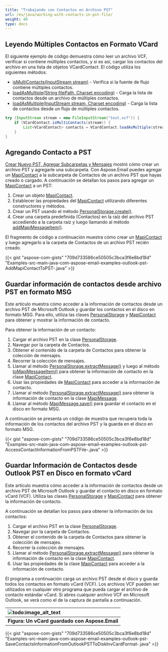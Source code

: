 ```yaml
---
title: "Trabajando con Contactos en Archivo PST"
url: /es/java/working-with-contacts-in-pst-file/
weight: 40
type: docs
---
```


## **Leyendo Múltiples Contactos en Formato VCard**

El siguiente ejemplo de código demuestra cómo leer un archivo VCF, verificar si contiene múltiples contactos, y si es así, cargar los contactos del archivo en una lista de objetos VCardContact. El código utiliza los siguientes métodos:

- [isMultiContacts(InputStream stream)](https://reference.aspose.com/email/java/com.aspose.email/vcardcontact/#isMultiContacts-java.io.InputStream-) - Verifica si la fuente de flujo contiene múltiples contactos.
- [loadAsMultiple(String filePath, Charset encoding)](https://reference.aspose.com/email/java/com.aspose.email/vcardcontact/#loadAsMultiple-java.lang.String-java.nio.charset.Charset-) - Carga la lista de contactos desde un archivo de múltiples contactos.
- [loadAsMultiple(InputStream stream, Charset encoding)](https://reference.aspose.com/email/java/com.aspose.email/vcardcontact/#loadAsMultiple-java.io.InputStream-java.nio.charset.Charset-) - Carga la lista de contactos desde un flujo de múltiples contactos.

```java
try (InputStream stream = new FileInputStream("test.vcf")) {
    if (VCardContact.isMultiContacts(stream)) {
        List<VCardContact> contacts = VCardContact.loadAsMultiple(stream, Charset.forName("utf-8"));
    }
}
```

## **Agregando Contacto a PST**

[Crear Nuevo PST, Agregar Subcarpetas y Mensajes](java/create-new-pst-add-sub-folders-and-messages/) mostró cómo crear un archivo PST y agregarle una subcarpeta. Con Aspose.Email puedes agregar un [MapiContact](https://reference.aspose.com/email/java/com.aspose.email/mapicontact/) a la subcarpeta de Contactos de un archivo PST que hayas creado o cargado. A continuación se detallan los pasos para agregar un [MapiContact](https://reference.aspose.com/email/java/com.aspose.email/mapicontact/) a un PST:

1. Crear un objeto [MapiContact](https://reference.aspose.com/email/java/com.aspose.email/mapicontact/).
2. Establecer las propiedades del [MapiContact](https://reference.aspose.com/email/java/com.aspose.email/mapicontact/) utilizando diferentes constructores y métodos.
3. Crear un PST usando el método [PersonalStorage.create()](https://reference.aspose.com/email/java/com.aspose.email/personalstorage/#create-java.lang.String-int-).
4. Crear una carpeta predefinida (Contactos) en la raíz del archivo PST accediendo a la carpeta raíz y luego llamando al método [addMapiMessageItem()](https://reference.aspose.com/email/java/com.aspose.email/folderinfo/#addMapiMessageItem-com.aspose.email.IMapiMessageItem-).

El fragmento de código a continuación muestra cómo crear un [MapiContact](https://reference.aspose.com/email/java/com.aspose.email/mapicontact/) y luego agregarlo a la carpeta de Contactos de un archivo PST recién creado.

{{< gist "aspose-com-gists" "709d733586ce50505c3bca3f6e8bd18d" "Examples-src-main-java-com-aspose-email-examples-outlook-pst-AddMapiContactToPST-.java" >}}

## **Guardar información de contactos desde archivo PST en formato MSG**

Este artículo muestra cómo acceder a la información de contactos desde un archivo PST de Microsoft Outlook y guardar los contactos en el disco en formato MSG. Para ello, utiliza las clases [PersonalStorage](https://apireference.aspose.com/email/java/com.aspose.email/PersonalStorage) y [MapiContact](https://reference.aspose.com/email/java/com.aspose.email/mapicontact/) para obtener y mostrar la información de contacto.

Para obtener la información de un contacto:

1. Cargar el archivo PST en la clase [PersonalStorage](https://reference.aspose.com/email/java/com.aspose.email/personalstorage/).
2. Navegar por la carpeta de Contactos.
3. Obtener el contenido de la carpeta de Contactos para obtener la colección de mensajes.
4. Recorrer la colección de mensajes.
5. Llamar al método [PersonalStorage.extractMessage()](https://reference.aspose.com/email/java/com.aspose.email/personalstorage/#extractMessage-com.aspose.email.MessageInfo-) y luego al método [toMapiMessageItem()](https://reference.aspose.com/email/java/com.aspose.email/mapimessage/#toMapiMessageItem--) para obtener la información de contacto en la clase [MapiContact](https://reference.aspose.com/email/java/com.aspose.email/mapicontact/).
6. Usar las propiedades de [MapiContact](https://reference.aspose.com/email/java/com.aspose.email/mapicontact/) para acceder a la información de contacto.
7. Llamar al método [PersonalStorage.extractMessage()](https://reference.aspose.com/email/java/com.aspose.email/personalstorage/#extractMessage-com.aspose.email.MessageInfo-) para obtener la información de contacto en la clase [MapiMessage](https://reference.aspose.com/email/java/com.aspose.email/mapimessage/).
8. Llamar al método [MapiMessage.save()](https://reference.aspose.com/email/java/com.aspose.email/mapimessage/#save-java.lang.String-) para guardar el contacto en el disco en formato MSG.

A continuación se presenta un código de muestra que recupera toda la información de los contactos del archivo PST y la guarda en el disco en formato MSG.

{{< gist "aspose-com-gists" "709d733586ce50505c3bca3f6e8bd18d" "Examples-src-main-java-com-aspose-email-examples-outlook-pst-AccessContactInformationFromPSTFile-.java" >}}

## **Guardar Información de Contactos desde Outlook PST en Disco en formato vCard**

Este artículo muestra cómo acceder a la información de contactos desde un archivo PST de Microsoft Outlook y guardar el contacto en disco en formato vCard (VCF). Utiliza las clases [PersonalStorage](https://reference.aspose.com/email/java/com.aspose.email/personalstorage/) y [MapiContact](https://reference.aspose.com/email/java/com.aspose.email/mapicontact/) para obtener la información de contacto.

A continuación se detallan los pasos para obtener la información de los contactos:

1. Cargar el archivo PST en la clase [PersonalStorage](https://reference.aspose.com/email/java/com.aspose.email/personalstorage/).
2. Navegar por la carpeta de Contactos.
3. Obtener el contenido de la carpeta de Contactos para obtener la colección de mensajes.
4. Recorrer la colección de mensajes.
5. Llamar al método [PersonalStorage.extractMessage()](https://reference.aspose.com/email/java/com.aspose.email/personalstorage/#extractMessage-com.aspose.email.MessageInfo-) para obtener la información de contacto en la clase [MapiContact](https://reference.aspose.com/email/java/com.aspose.email/mapicontact/).
6. Usar las propiedades de la clase [MapiContact](https://reference.aspose.com/email/java/com.aspose.email/mapicontact/) para acceder a la información de contacto.

El programa a continuación carga un archivo PST desde el disco y guarda todos los contactos en formato vCard (VCF). Los archivos VCF pueden ser utilizados en cualquier otro programa que pueda cargar el archivo de contacto estándar vCard. Si abres cualquier archivo VCF en Microsoft Outlook, se verá como el de la captura de pantalla a continuación.

|![todo:image_alt_text](https://i.imgur.com/EFt3p1Z.png)|
| :- |
|**Figura: Un vCard guardado con Aspose.Email**|
{{< gist "aspose-com-gists" "709d733586ce50505c3bca3f6e8bd18d" "Examples-src-main-java-com-aspose-email-examples-outlook-pst-SaveContactsInformationFromOutlookPSTToDiskInvCardFormat-.java" >}}